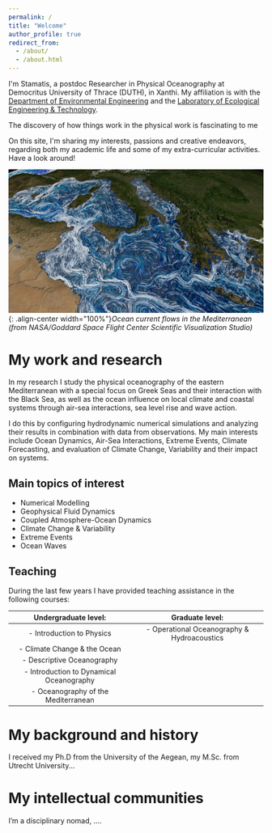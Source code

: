 ```yaml
---
permalink: /
title: "Welcome"
author_profile: true
redirect_from: 
  - /about/
  - /about.html
---
```


I'm Stamatis, a postdoc Researcher in Physical Oceanography at Democritus University of Thrace (DUTH), in Xanthi. My affiliation is with the [Department of Environmental Engineering](https://env.duth.gr/en/) and the [Laboratory of Ecological Engineering & Technology](https://env.duth.gr/en/laboratories/lab5/). 

The discovery of how things work in the physical work is fascinating to me

On this site, I'm sharing my interests, passions and creative endeavors, regarding both my academic life and some of my extra-curricular activities. Have a look around!



![](/images/med_final_03.03000.jpg){: .align-center width="100%"}*Ocean current flows in the Mediterranean (from NASA/Goddard Space Flight Center Scientific Visualization Studio)*

My work and research
======
In my research I study the physical oceanography of the eastern Mediterranean with a special focus on Greek Seas and their interaction with the Black Sea, as well as the ocean influence on local climate and coastal systems through air-sea interactions, sea level rise and wave action. 

I do this by configuring hydrodynamic numerical simulations and analyzing their results in combination with data from observations. My main interests include Ocean Dynamics, Air-Sea Interactions, Extreme Events, Climate Forecasting, and evaluation of Climate Change, Variability and their impact on systems.

Main topics of interest
------
- Numerical Modelling
- Geophysical Fluid Dynamics
- Coupled Atmosphere-Ocean Dynamics
- Climate Change & Variability
- Extreme Events
- Ocean Waves

Teaching
------
During the last few years I have provided teaching assistance in the following courses:

| **Undergraduate level:** | **Graduate level:** |
|:--:|:--:|
| - Introduction to Physics | - Operational Oceanography & Hydroacoustics |
| - Climate Change & the Ocean |  |
| - Descriptive Oceanography |  |
| - Introduction to Dynamical Oceanography |  |
| - Oceanography of the Mediterranean |  |

My background and history
======
I received my Ph.D from the University of the Aegean, my M.Sc. from Utrecht University... <!-- from the UC-Berkeley School of Information, my M.A. from the Communication, Culture, and Technology program at Georgetown University, and my B.A. in the Humanities program at the University of Texas at Austin. For just under five years after receiving my Ph.D, I was at the Berkeley Institute for Data Science as a staff ethnographer. At BIDS, I was first a postdoctoral scholar, then became a principal investigator and led several research and education efforts, including the institute’s Data Science Studies efforts and the Best Practices in Data Science series.-->

My intellectual communities
======
I’m a disciplinary nomad, ....<!-- integrating disciplines like computer science, information science, social psychology, and organization/management science with fields like philosophy, sociology, anthropology, and history of science and technology. In terms of academic specialties, I spend a lot of my time in the fields of Science and Technology Studies, Computer-Supported Cooperative Work, and new media / internet studies. Methodologically, while I am trained as a qualitative ethnographer, I also rely on other qualitative, quantitative, and computational methods. I often use more statistical forms of analysis to contextualize and further support more qualitative approaches, frequently collaborating with people from other disciplines. I frequently speak at conferences and events, and I also consult with various groups, organizations, and companies about a wide range of topics.-->
